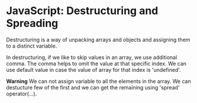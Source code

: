 # JavaScript: Destructuring and Spreading
Destructuring is a way of unpacking arrays and objects and assigning them to a distinct variable.

In destructuring, if we like to skip values in an array, we use additional comma. The comma helps to omit the value at that specific index. We can use default value in case the value of array for that index is 'undefined'.

**Warning** We can not assign variable to all the elements in the array. We can destucture few of the first and we can get the remaining using 'spread' operator(...).
